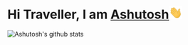 <h1>Hi Traveller, I am <a href="https://ashutoshhathidara.com/">Ashutosh</a><img src="https://raw.githubusercontent.com/ABSphreak/ABSphreak/master/gifs/Hi.gif" width="30px"></h1>

![Ashutosh's github stats](https://github-readme-stats.vercel.app/api?username=ashutosh1919&show_icons=true)
